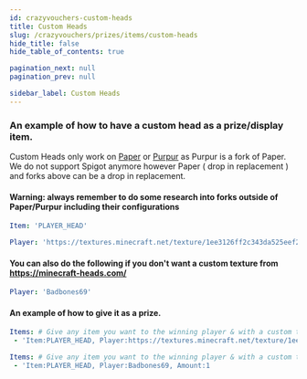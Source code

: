 ```yaml
---
id: crazyvouchers-custom-heads
title: Custom Heads
slug: /crazyvouchers/prizes/items/custom-heads
hide_title: false
hide_table_of_contents: true

pagination_next: null
pagination_prev: null

sidebar_label: Custom Heads
---
```

### An example of how to have a custom head as a prize/display item.
Custom Heads only work on [Paper](https://papermc.io) or [Purpur](https://purpurmc.org) as Purpur is a fork of Paper. We do not support Spigot anymore however Paper ( drop in replacement ) and forks above can be a drop in replacement.

#### Warning: always remember to do some research into forks outside of Paper/Purpur including their configurations
```yml
Item: 'PLAYER_HEAD'

Player: 'https://textures.minecraft.net/texture/1ee3126ff2c343da525eef2b93272b9fed36273d0ea08c2616b80009948ad57e'
```

#### You can also do the following if you don't want a custom texture from https://minecraft-heads.com/
```yml
Player: 'Badbones69'
```

#### An example of how to give it as a prize.
```yml
Items: # Give any item you want to the winning player & with a custom texture.
 - 'Item:PLAYER_HEAD, Player:https://textures.minecraft.net/texture/1ee3126ff2c343da525eef2b93272b9fed36273d0ea08c2616b80009948ad57e, Amount:1'
```

```yml
Items: # Give any item you want to the winning player & with a custom texture.
 - 'Item:PLAYER_HEAD, Player:Badbones69, Amount:1
```
